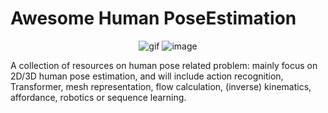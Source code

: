 # Awesome Human PoseEstimation



<div align="center">

  ![gif](https://user-images.githubusercontent.com/38063309/124940124-aa084a00-e044-11eb-9f9d-3d8b5be95996.png)
  ![image](https://user-images.githubusercontent.com/38063309/124938890-a1634400-e043-11eb-8196-e588d25f0284.png)
  
</div>

  A collection of resources on human pose related problem: mainly focus on 2D/3D human pose estimation, and will include action recognition, Transformer, mesh representation, flow calculation, (inverse) kinematics, affordance, robotics or sequence learning.
